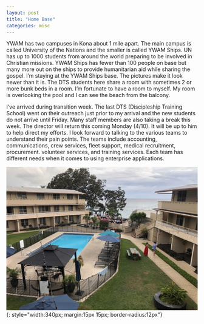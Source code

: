 ```yaml
---
layout: post
title: "Home Base"
categories: misc
---
```


YWAM has two campuses in Kona about 1 mile apart.  The main campus is called University of the Nations and the smaller is called YWAM Ships.  UN has up to 1000 students from around the world preparing to be involved in Christian missions.  YWAM Ships has fewer than 100 people on base but many more out on the ships to provide humanitarian aid while sharing the gospel. I’m staying at the YWAM Ships base.  The pictures make it look newer than it is.  The DTS students here share a room with sometimes 2 or more bunk beds in a room.  I’m fortunate to have a room to myself.  My room is overlooking the pool and I can see the beach from the balcony.

I’ve arrived during transition week.  The last DTS (Discipleship Training School) went on their outreach just prior to my arrival and the new students do not arrive until Friday.  Many staff members are also taking a break this week.  The director will return this coming Monday (4/10).  It will be up to him to help direct my efforts.  I look forward to talking to the various teams to understand their pain points.  The teams include accounting,  communications, crew services, fleet support, medical recruitment, procurement. volunteer services, and training services.  Each team has different needs when it comes to using enterprise applications.

![YWAM Ships Base](/assets/images/IMG_1195.jpg){: style="width:340px; margin:15px 15px; border-radius:12px"}